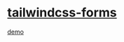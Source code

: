 # [tailwindcss-forms](https://github.com/tailwindlabs/tailwindcss-forms)

[demo](https://tailwindcss-forms.vercel.app/)

